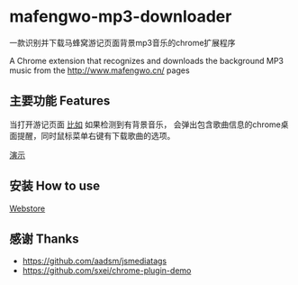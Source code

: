 # mafengwo-mp3-downloader

一款识别并下载马蜂窝游记页面背景mp3音乐的chrome扩展程序

A Chrome extension that recognizes and downloads the background MP3 music from the http://www.mafengwo.cn/ pages


## 主要功能 Features

当打开游记页面 [比如](http://www.mafengwo.cn/i/8134474.html) 如果检测到有背景音乐，
会弹出包含歌曲信息的chrome桌面提醒，同时鼠标菜单右键有下载歌曲的选项。

[演示](https://files.cnblogs.com/files/mafeifan/mafengwo_screenshot.gif?raw=true)

## 安装 How to use

[Webstore](https://chrome.google.com/webstore/detail/mafengwo-mp3-downloader/olngcgpfadeplnlikpbklbgbkahhgccp?hl=en-US&gl=CA)

## 感谢 Thanks
* https://github.com/aadsm/jsmediatags 
* https://github.com/sxei/chrome-plugin-demo

